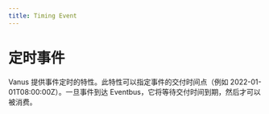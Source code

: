 ```yaml
---
title: Timing Event
---
```


# 定时事件

Vanus 提供事件定时的特性。此特性可以指定事件的交付时间点（例如 2022-01-01T08:00:00Z）。一旦事件到达 Eventbus，它将等待交付时间到期，然后才可以被消费。